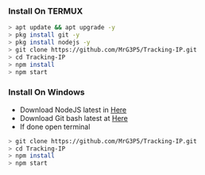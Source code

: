 ### Install On TERMUX
```bash
> apt update && apt upgrade -y
> pkg install git -y
> pkg install nodejs -y
> git clone https://github.com/MrG3P5/Tracking-IP.git
> cd Tracking-IP
> npm install
> npm start
```

### Install On Windows

- Download NodeJS latest in <a href="https://nodejs.org/en/download/current"><font>Here</a>
- Download Git bash latest at <a href="https://git-scm.com/downloads"><font>Here</a>
- If done open terminal

```bash
> git clone https://github.com/MrG3P5/Tracking-IP.git
> cd Tracking-IP
> npm install
> npm start
```
